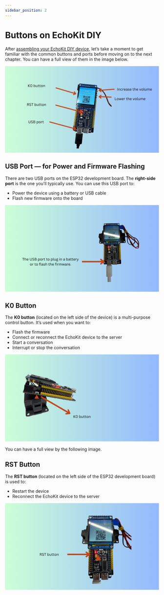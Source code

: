 ```yaml
---
sidebar_position: 2
---
```


# Buttons on EchoKit DIY

After [assembling your EchoKit DIY device](./assemble-echokit.md), let’s take a moment to get familiar with the common buttons and ports before moving on to the next chapter. You can have a full view of them in the image below.

![](buttons-echokit-diy.png)

## USB Port — for Power and Firmware Flashing

There are two USB ports on the ESP32 development board.
The **right-side port** is the one you’ll typically use. You can use this USB port to:

* Power the device using a battery or USB cable
* Flash new firmware onto the board

![](usb-port-echokit-diy.png)

## K0 Button

The **K0 button** (located on the left side of the device) is a multi-purpose control button. It’s used when you want to:

* Flash the firmware
* Connect or reconnect the EchoKit device to the server
* Start a conversation
* Interrupt or stop the conversation

![](k0-button-echokit-diy.png)


You can have a full view by the following image.

## RST Button

The **RST button** (located on the left side of the ESP32 development board) is used to:

* Restart the device
* Reconnect the EchoKit device to the server

![](rst-button-echokit-diy.png)
